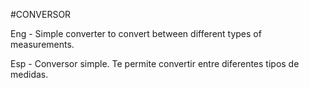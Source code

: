 #CONVERSOR

Eng - Simple converter to convert between different types of measurements.

Esp - Conversor simple. Te permite convertir entre diferentes tipos de medidas.
